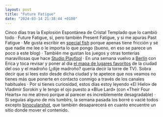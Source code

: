 ```yaml
---
layout: post
title: "Future Fatigue"
date: "2024-03-14 21:38:44 +0100"
---
```


Cinco días tras la Explosión Espontánea de Cristal Templado  que lo cambió todo
· Future Fatigue, sí, pero también Present Fatigue, y si me apuras Past Fatigue
· Me gusta escribir en [special fish](https://special.fish) porque apenas tiene
fricción y sé que nadie me lee o le importa lo que pongo (bueno, en eso se
parece un poco a este blog) · También me gustan los juegos y otras tonterías
maravillosas que hace [Studio Playfool](https://studioplayfool.com) · En una
semana vuelvo a [Berlín](/photos/berlin) con Erica y toca revisar y poner al
día [el mapa de lugares favoritos](/maps/berlin) de la ciudad del oso y el
madroño (¿dije madroño?  quería decir la torre de TV). Sobra decir que si lees
esto desde dicha ciudad y te apetece que nos veamos no tienes más que ponerte
en contacto conmigo a través de los canales habituales · Por si tienes
curiosidad, estos días estoy leyendo «El Hielo» de Vladimir Sorokin y le tengo
el ojo puesto a «Blue Lard» (con «Their Four Hearts» no me atrevo porque al
parecer es increiblemente desagradable) · Si seguías alguno de mis tumblrs, la
semana pasada los borré o vacié todos excepto
[binocularshot](https://binocularshot.tumblr.com), que también desaparecerá en
cuanto encuentre un sitio donde mover el contenido.
